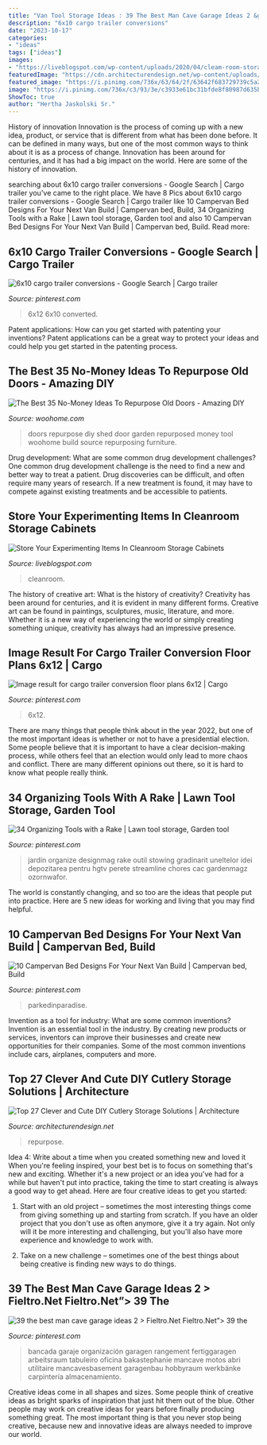 ```yaml
---
title: "Van Tool Storage Ideas : 39 The Best Man Cave Garage Ideas 2 &gt; Fieltro.net Fieltro.net”&gt; 39 The"
description: "6x10 cargo trailer conversions"
date: "2023-10-17"
categories:
- "ideas"
tags: ["ideas"]
images:
- "https://liveblogspot.com/wp-content/uploads/2020/04/cleam-room-storage-1000x600.jpg"
featuredImage: "https://cdn.architecturendesign.net/wp-content/uploads/2015/05/AD-Cutlery-Storage-Ideas-7.jpg"
featured_image: "https://i.pinimg.com/736x/63/64/2f/63642f683729739c5a2d15e37aa3b859.jpg"
image: "https://i.pinimg.com/736x/c3/93/3e/c3933e61bc31bfde8f80987d635b4ee0.jpg"
ShowToc: true
author: "Hertha Jaskolski Sr."
---
```



History of innovation
Innovation is the process of coming up with a new idea, product, or service that is different from what has been done before. It can be defined in many ways, but one of the most common ways to think about it is as a process of change. Innovation has been around for centuries, and it has had a big impact on the world. Here are some of the history of innovation.

	

		
searching about 6x10 cargo trailer conversions - Google Search | Cargo trailer you've came to the right place. We have 8 Pics about 6x10 cargo trailer conversions - Google Search | Cargo trailer like 10 Campervan Bed Designs For Your Next Van Build | Campervan bed, Build, 34 Organizing Tools with a Rake | Lawn tool storage, Garden tool and also 10 Campervan Bed Designs For Your Next Van Build | Campervan bed, Build. Read more:
		
    
## 6x10 Cargo Trailer Conversions - Google Search | Cargo Trailer

<img loading=lazy src="https://i.pinimg.com/736x/ba/86/cd/ba86cd2e3be1ba542b1b5213a6d44223.jpg" onerror="this.onerror=null;this.src='https://tse2.mm.bing.net/th?id=OIP.P48lqGVP1ShPsQS-OLfyiQAAAA&amp;pid=15.1';" alt="6x10 cargo trailer conversions - Google Search | Cargo trailer">

_Source: pinterest.com_

>6x12 6x10 converted. 

	

Patent applications: How can you get started with patenting your inventions?
Patent applications can be a great way to protect your ideas and could help you get started in the patenting process.

    
## The Best 35 No-Money Ideas To Repurpose Old Doors - Amazing DIY

<img loading=lazy src="http://www.woohome.com/wp-content/uploads/2016/05/05-Tool-shed-made-from-old-doors-woohome.jpg" onerror="this.onerror=null;this.src='https://tse2.mm.bing.net/th?id=OIP.55YqWiX6qm4pWcobIJpVtQHaSP&amp;pid=15.1';" alt="The Best 35 No-Money Ideas To Repurpose Old Doors - Amazing DIY">

_Source: woohome.com_

>doors repurpose diy shed door garden repurposed money tool woohome build source repurposing furniture. 

	

Drug development: What are some common drug development challenges?
One common drug development challenge is the need to find a new and better way to treat a patient. Drug discoveries can be difficult, and often require many years of research. If a new treatment is found, it may have to compete against existing treatments and be accessible to patients.

    
## Store Your Experimenting Items In Cleanroom Storage Cabinets

<img loading=lazy src="https://liveblogspot.com/wp-content/uploads/2020/04/cleam-room-storage-1000x600.jpg" onerror="this.onerror=null;this.src='https://tse4.mm.bing.net/th?id=OIP.iHySzu82FJWhROSrr998EQHaEc&amp;pid=15.1';" alt="Store Your Experimenting Items In Cleanroom Storage Cabinets">

_Source: liveblogspot.com_

>cleanroom. 

	

The history of creative art: What is the history of creativity?
Creativity has been around for centuries, and it is evident in many different forms. Creative art can be found in paintings, sculptures, music, literature, and more. Whether it is a new way of experiencing the world or simply creating something unique, creativity has always had an impressive presence.

    
## Image Result For Cargo Trailer Conversion Floor Plans 6x12 | Cargo

<img loading=lazy src="https://i.pinimg.com/736x/63/64/2f/63642f683729739c5a2d15e37aa3b859.jpg" onerror="this.onerror=null;this.src='https://tse1.mm.bing.net/th?id=OIP.oWxYuGSoLMBZjrNtDmhRPQHaFi&amp;pid=15.1';" alt="Image result for cargo trailer conversion floor plans 6x12 | Cargo">

_Source: pinterest.com_

>6x12. 

	

There are many things that people think about in the year 2022, but one of the most important ideas is whether or not to have a presidential election. Some people believe that it is important to have a clear decision-making process, while others feel that an election would only lead to more chaos and conflict. There are many different opinions out there, so it is hard to know what people really think.

    
## 34 Organizing Tools With A Rake | Lawn Tool Storage, Garden Tool

<img loading=lazy src="https://i.pinimg.com/736x/c3/93/3e/c3933e61bc31bfde8f80987d635b4ee0.jpg" onerror="this.onerror=null;this.src='https://tse4.mm.bing.net/th?id=OIP.hJb1k23dGkGP-r67DZ6o4wHaJ3&amp;pid=15.1';" alt="34 Organizing Tools with a Rake | Lawn tool storage, Garden tool">

_Source: pinterest.com_

>jardin organize designmag rake outil stowing gradinarit uneltelor idei depozitarea pentru hgtv perete streamline chores cac gardenmagz ozornwafor. 

	

The world is constantly changing, and so too are the ideas that people put into practice. Here are 5 new ideas for working and living that you may find helpful.

    
## 10 Campervan Bed Designs For Your Next Van Build | Campervan Bed, Build

<img loading=lazy src="https://i.pinimg.com/736x/80/9d/b1/809db1bfff0c45afe8d56f967426acdc.jpg" onerror="this.onerror=null;this.src='https://tse2.mm.bing.net/th?id=OIP.cltQPBkf521OOE37TthpAgHaLH&amp;pid=15.1';" alt="10 Campervan Bed Designs For Your Next Van Build | Campervan bed, Build">

_Source: pinterest.com_

>parkedinparadise. 

	

Invention as a tool for industry: What are some common inventions?
Invention is an essential tool in the industry. By creating new products or services, inventors can improve their businesses and create new opportunities for their companies. Some of the most common inventions include cars, airplanes, computers and more.

    
## Top 27 Clever And Cute DIY Cutlery Storage Solutions | Architecture

<img loading=lazy src="https://cdn.architecturendesign.net/wp-content/uploads/2015/05/AD-Cutlery-Storage-Ideas-7.jpg" onerror="this.onerror=null;this.src='https://tse3.mm.bing.net/th?id=OIP.DxXJLoFZfUWIWd8vavnr2AHaJ4&amp;pid=15.1';" alt="Top 27 Clever and Cute DIY Cutlery Storage Solutions | Architecture">

_Source: architecturendesign.net_

>repurpose. 

	

Idea 4: Write about a time when you created something new and loved it
When you're feeling inspired, your best bet is to focus on something that's new and exciting. Whether it's a new project or an idea you've had for a while but haven't put into practice, taking the time to start creating is always a good way to get ahead. Here are four creative ideas to get you started: 
1. Start with an old project – sometimes the most interesting things come from giving something up and starting from scratch. If you have an older project that you don't use as often anymore, give it a try again. Not only will it be more interesting and challenging, but you'll also have more experience and knowledge to work with.

2. Take on a new challenge – sometimes one of the best things about being creative is finding new ways to do things.

    
## 39 The Best Man Cave Garage Ideas 2 &gt; Fieltro.Net Fieltro.Net”&gt; 39 The

<img loading=lazy src="https://i.pinimg.com/736x/62/3b/24/623b240b1fc69a2b20005dae1d70c451.jpg" onerror="this.onerror=null;this.src='https://tse4.mm.bing.net/th?id=OIP.mnCste-3MSkUYb5fouyTewHaJ4&amp;pid=15.1';" alt="39 the best man cave garage ideas 2 &gt; Fieltro.Net Fieltro.Net”&gt; 39 the">

_Source: pinterest.com_

>bancada garaje organización garagen rangement fertiggaragen arbeitsraum tabuleiro oficina bakastephanie mancave motos abri utilitaire mancavesbasement garagenbau hobbyraum werkbänke carpintería almacenamiento. 

	

Creative ideas come in all shapes and sizes. Some people think of creative ideas as bright sparks of inspiration that just hit them out of the blue. Other people may work on creative ideas for years before finally producing something great. The most important thing is that you never stop being creative, because new and innovative ideas are always needed to improve our world.


